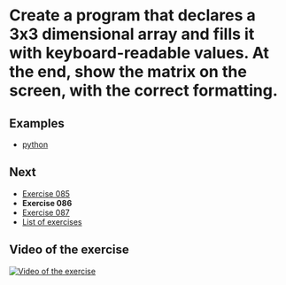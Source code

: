 # Create a program that declares a 3x3 dimensional array and fills it with keyboard-readable values. At the end, show the matrix on the screen, with the correct formatting.

## Examples

- [python](python)

## Next

- [Exercise 085](../085)
- **Exercise 086**
- [Exercise 087](../087)
- [List of exercises](../)

## Video of the exercise

[![Video of the exercise](https://img.youtube.com/vi/EGmlFdwD4C4/maxresdefault.jpg)](https://youtu.be/EGmlFdwD4C4)
